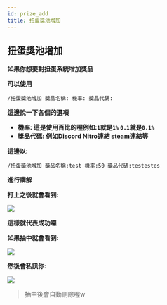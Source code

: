 ```yaml
---
id: prize_add
title: 扭蛋獎池增加
---
```


## 扭蛋獎池增加

**如果你想要對扭蛋系統增加獎品**

**可以使用**

`/扭蛋獎池增加 獎品名稱: 機率: 獎品代碼:`

**這邊說一下各個的選項**

- **機率: 這是使用百比的喔例如:`1`就是`1%` `0.1`就是`0.1%`**
- **獎品代碼: 例如Discord Nitro連結 steam連結等**

**這邊以:**

`/扭蛋獎池增加 獎品名稱:test 機率:50 獎品代碼:testestes`

**進行講解**

**打上之後就會看到:**

![](https://cdn.discordapp.com/attachments/991337796960784424/997442102571044884/unknown.png)

**這樣就代表成功囉**

**如果抽中就會看到:**

![](https://cdn.discordapp.com/attachments/991337796960784424/997442387292979242/unknown.png)

**然後會私訊你:**

![](https://cdn.discordapp.com/attachments/991337796960784424/997442416825077790/unknown.png)

> 抽中後會自動刪除喔w
